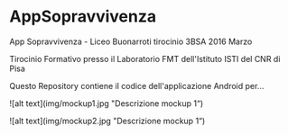 # AppSopravvivenza
App Sopravvivenza - Liceo Buonarroti tirocinio 3BSA 2016 Marzo


Tirocinio Formativo presso il Laboratorio FMT dell'Istituto ISTI del CNR di Pisa

Questo Repository contiene il codice dell'applicazione Android 
per...


![alt text](img/mockup1.jpg "Descrizione mockup 1“)

![alt text](img/mockup2.jpg "Descrizione mockup 1“)